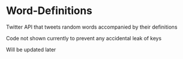 # Word-Definitions
Twitter API that tweets random words accompanied by their definitions

Code not shown currently to prevent any accidental leak of keys

Will be updated later
